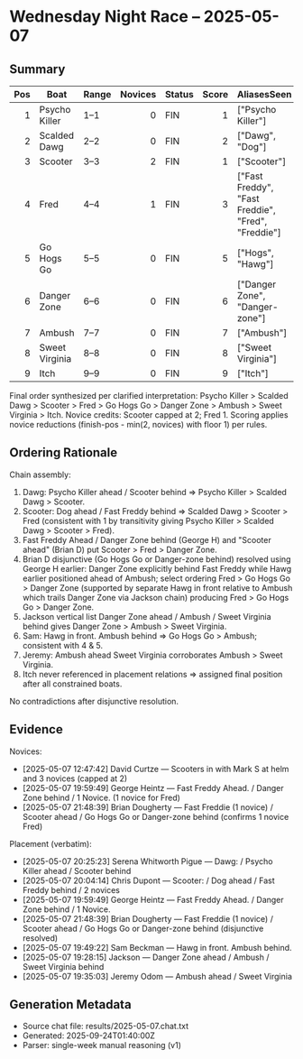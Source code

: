 # Wednesday Night Race – 2025-05-07

<!-- markdownlint-disable MD013 -->

## Summary

| Pos | Boat | Range | Novices | Status | Score | AliasesSeen |
|---:|---|---|---:|---|---:|---|
| 1 | Psycho Killer | 1–1 | 0 | FIN | 1 | ["Psycho Killer"] |
| 2 | Scalded Dawg | 2–2 | 0 | FIN | 2 | ["Dawg", "Dog"] |
| 3 | Scooter | 3–3 | 2 | FIN | 1 | ["Scooter"] |
| 4 | Fred | 4–4 | 1 | FIN | 3 | ["Fast Freddy", "Fast Freddie", "Fred", "Freddie"] |
| 5 | Go Hogs Go | 5–5 | 0 | FIN | 5 | ["Hogs", "Hawg"] |
| 6 | Danger Zone | 6–6 | 0 | FIN | 6 | ["Danger Zone", "Danger-zone"] |
| 7 | Ambush | 7–7 | 0 | FIN | 7 | ["Ambush"] |
| 8 | Sweet Virginia | 8–8 | 0 | FIN | 8 | ["Sweet Virginia"] |
| 9 | Itch | 9–9 | 0 | FIN | 9 | ["Itch"] |

Final order synthesized per clarified interpretation: Psycho Killer > Scalded Dawg > Scooter > Fred > Go Hogs Go > Danger Zone > Ambush > Sweet Virginia > Itch. Novice credits: Scooter capped at 2; Fred 1. Scoring applies novice reductions (finish-pos - min(2, novices) with floor 1) per rules.

## Ordering Rationale

Chain assembly:

1. Dawg: Psycho Killer ahead / Scooter behind => Psycho Killer > Scalded Dawg > Scooter.
2. Scooter: Dog ahead / Fast Freddy behind => Scalded Dawg > Scooter > Fred (consistent with 1 by transitivity giving Psycho Killer > Scalded Dawg > Scooter > Fred).
3. Fast Freddy Ahead / Danger Zone behind (George H) and "Scooter ahead" (Brian D) put Scooter > Fred > Danger Zone.
4. Brian D disjunctive (Go Hogs Go or Danger-zone behind) resolved using George H earlier: Danger Zone explicitly behind Fast Freddy while Hawg earlier positioned ahead of Ambush; select ordering Fred > Go Hogs Go > Danger Zone (supported by separate Hawg in front relative to Ambush which trails Danger Zone via Jackson chain) producing Fred > Go Hogs Go > Danger Zone.
5. Jackson vertical list Danger Zone ahead / Ambush / Sweet Virginia behind gives Danger Zone > Ambush > Sweet Virginia.
6. Sam: Hawg in front. Ambush behind => Go Hogs Go > Ambush; consistent with 4 & 5.
7. Jeremy: Ambush ahead Sweet Virginia corroborates Ambush > Sweet Virginia.
8. Itch never referenced in placement relations => assigned final position after all constrained boats.


No contradictions after disjunctive resolution.

## Evidence

Novices:

- [2025-05-07 12:47:42] David Curtze — Scooters in with Mark S at helm and 3 novices (capped at 2)
- [2025-05-07 19:59:49] George Heintz — Fast Freddy Ahead. / Danger Zone behind / 1 Novice. (1 novice for Fred)
- [2025-05-07 21:48:39] Brian Dougherty — Fast Freddie (1 novice) / Scooter ahead / Go Hogs Go or Danger-zone behind (confirms 1 novice Fred)

Placement (verbatim):

- [2025-05-07 20:25:23] Serena Whitworth Pigue — Dawg: / Psycho Killer ahead / Scooter behind
- [2025-05-07 20:04:14] Chris Dupont — Scooter: / Dog ahead / Fast Freddy behind / 2 novices
- [2025-05-07 19:59:49] George Heintz — Fast Freddy Ahead. / Danger Zone behind / 1 Novice.
- [2025-05-07 21:48:39] Brian Dougherty — Fast Freddie (1 novice) / Scooter ahead / Go Hogs Go or Danger-zone behind (disjunctive resolved)
- [2025-05-07 19:49:22] Sam Beckman — Hawg in front. Ambush behind.
- [2025-05-07 19:28:15] Jackson — Danger Zone ahead / Ambush / Sweet Virginia behind
- [2025-05-07 19:35:03] Jeremy Odom — Ambush ahead / Sweet Virginia

## Generation Metadata

- Source chat file: results/2025-05-07.chat.txt
- Generated: 2025-09-24T01:40:00Z
- Parser: single-week manual reasoning (v1)

<!-- markdownlint-enable MD013 -->
